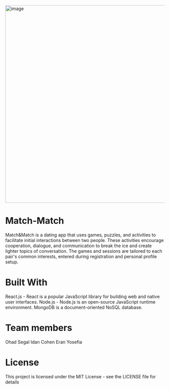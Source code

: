 <img width="622" alt="image" src="https://user-images.githubusercontent.com/95130756/234932169-336aef7d-f120-40ea-bf90-812ba8920416.png">

# Match-Match
Match&Match is a dating app that uses games, puzzles, and activities to facilitate initial interactions between two people. 
These activities encourage cooperation, dialogue, and communication to break the ice and create lighter topics of conversation. 
The games and sessions are tailored to each pair's common interests, entered during registration and personal profile setup.

# Built With
React.js - React is a popular JavaScript library for building web and native user interfaces.
Node.js - Node.js is an open-source JavaScript runtime environment.
MongoDB is a document-oriented NoSQL database.

# Team members
Ohad Segal
Idan Cohen
Eran Yosefia

# License
This project is licensed under the MIT License - see the LICENSE file for details


